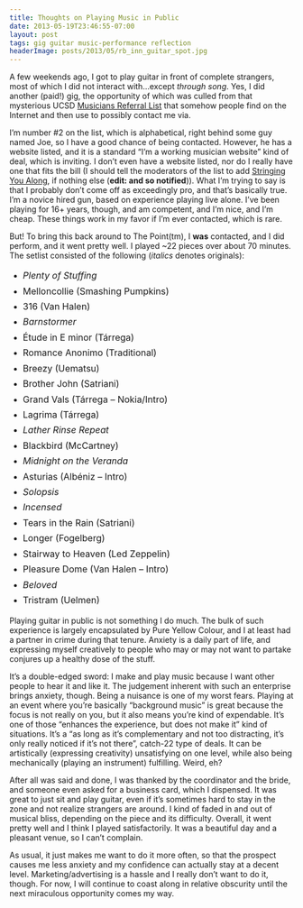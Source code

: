 ```yaml
---
title: Thoughts on Playing Music in Public
date: 2013-05-19T23:46:55-07:00
layout: post
tags: gig guitar music-performance reflection
headerImage: posts/2013/05/rb_inn_guitar_spot.jpg
---
```

A few weekends ago, I got to play guitar in front of complete strangers, most of which I did not interact with&#8230;except _through song_. Yes, I did another (paid!) gig, the opportunity of which was culled from that mysterious UCSD [Musicians Referral List](http://musicweb.ucsd.edu/about/musicians_referral.php) that somehow people find on the Internet and then use to possibly contact me via.

<!--more-->

I&#8217;m number #2 on the list, which is alphabetical, right behind some guy named Joe, so I have a good chance of being contacted. However, he has a website listed, and it is a standard &#8220;I&#8217;m a working musician website&#8221; kind of deal, which is inviting. I don&#8217;t even have a website listed, nor do I really have one that fits the bill (I should tell the moderators of the list to add [Stringing You Along](http://nebyoolae.bandcamp.com/album/stringing-you-along), if nothing else (**edit: and so notified**)). What I&#8217;m trying to say is that I probably don&#8217;t come off as exceedingly pro, and that&#8217;s basically true. I&#8217;m a novice hired gun, based on experience playing live alone. I&#8217;ve been playing for 16+ years, though, and am competent, and I&#8217;m nice, and I&#8217;m cheap. These things work in my favor if I&#8217;m ever contacted, which is rare.

But! To bring this back around to The Point(tm), I **was** contacted, and I did perform, and it went pretty well. I played ~22 pieces over about 70 minutes. The setlist consisted of the following (_italics_ denotes originals):

  * _<span style="line-height: 1.714285714; font-size: 1rem;">Plenty of Stuffing</span>_
  * <span style="line-height: 1.714285714; font-size: 1rem;">Melloncollie (Smashing Pumpkins)</span>
  * <span style="line-height: 1.714285714; font-size: 1rem;">316 (Van Halen)</span>
  * _<span style="line-height: 1.714285714; font-size: 1rem;">Barnstormer </span>_
  * <span style="line-height: 1.714285714; font-size: 1rem;">Étude in E minor (Tárrega)</span>
  * <span style="line-height: 1.714285714; font-size: 1rem;">Romance Anonimo (Traditional)</span>
  * <span style="line-height: 1.714285714; font-size: 1rem;">Breezy (Uematsu)</span>
  * <span style="line-height: 1.714285714; font-size: 1rem;">Brother John (Satriani)</span>
  * <span style="line-height: 1.714285714; font-size: 1rem;">Grand Vals (Tárrega &#8211; Nokia/Intro)</span>
  * <span style="line-height: 1.714285714; font-size: 1rem;">Lagrima (Tárrega)</span>
  * _<span style="line-height: 1.714285714; font-size: 1rem;">Lather Rinse Repeat</span>_
  * <span style="line-height: 1.714285714; font-size: 1rem;">Blackbird (McCartney)</span>
  * _<span style="line-height: 1.714285714; font-size: 1rem;">Midnight on the Veranda</span>_
  * <span style="line-height: 1.714285714; font-size: 1rem;">Asturias (Albéniz &#8211; Intro)</span>
  * _<span style="line-height: 1.714285714; font-size: 1rem;">Solopsis</span>_
  * _<span style="line-height: 1.714285714; font-size: 1rem;">Incensed</span>_
  * <span style="line-height: 1.714285714; font-size: 1rem;">Tears in the Rain (Satriani)</span>
  * <span style="line-height: 1.714285714; font-size: 1rem;">Longer (Fogelberg)</span>
  * <span style="line-height: 1.714285714; font-size: 1rem;">Stairway to Heaven (Led Zeppelin)</span>
  * <span style="line-height: 1.714285714; font-size: 1rem;">Pleasure Dome (Van Halen &#8211; Intro)</span>
  * _<span style="line-height: 1.714285714; font-size: 1rem;">Beloved</span>_
  * <span style="line-height: 1.714285714; font-size: 1rem;">Tristram (Uelmen)</span>

Playing guitar in public is not something I do much. The bulk of such experience is largely encapsulated by Pure Yellow Colour, and I at least had a partner in crime during that tenure. Anxiety is a daily part of life, and expressing myself creatively to people who may or may not want to partake conjures up a healthy dose of the stuff.

It&#8217;s a double-edged sword: I make and play music because I want other people to hear it and like it. The judgement inherent with such an enterprise brings anxiety, though. Being a nuisance is one of my worst fears. Playing at an event where you&#8217;re basically &#8220;background music&#8221; is great because the focus is not really on you, but it also means you&#8217;re kind of expendable. It&#8217;s one of those &#8220;enhances the experience, but does not make it&#8221; kind of situations. It&#8217;s a &#8220;as long as it&#8217;s complementary and not too distracting, it&#8217;s only really noticed if it&#8217;s not there&#8221;, catch-22 type of deals. It can be artistically (expressing creativity) unsatisfying on one level, while also being mechanically (playing an instrument) fulfilling. Weird, eh?

After all was said and done, I was thanked by the coordinator and the bride, and someone even asked for a business card, which I dispensed. It was great to just sit and play guitar, even if it&#8217;s sometimes hard to stay in the zone and not realize strangers are around. I kind of faded in and out of musical bliss, depending on the piece and its difficulty. Overall, it went pretty well and I think I played satisfactorily. It was a beautiful day and a pleasant venue, so I can&#8217;t complain.

As usual, it just makes me want to do it more often, so that the prospect causes me less anxiety and my confidence can actually stay at a decent level. Marketing/advertising is a hassle and I really don&#8217;t want to do it, though. For now, I will continue to coast along in relative obscurity until the next miraculous opportunity comes my way.
